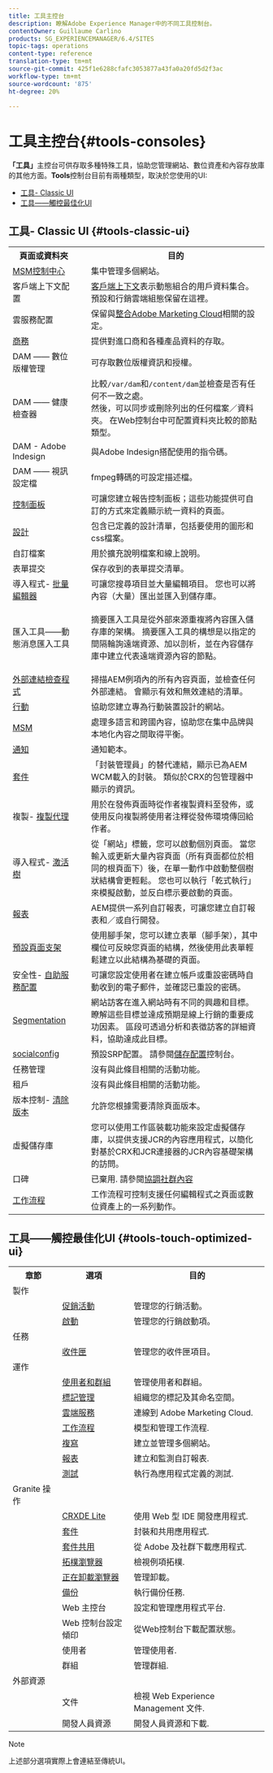 ```yaml
---
title: 工具主控台
description: 瞭解Adobe Experience Manager中的不同工具控制台。
contentOwner: Guillaume Carlino
products: SG_EXPERIENCEMANAGER/6.4/SITES
topic-tags: operations
content-type: reference
translation-type: tm+mt
source-git-commit: 425f1e6288cfafc3053877a43fa0a20fd5d2f3ac
workflow-type: tm+mt
source-wordcount: '875'
ht-degree: 20%

---
```



# 工具主控台{#tools-consoles}

**「工具」**&#x200B;主控台可供存取多種特殊工具，協助您管理網站、數位資產和內容存放庫的其他方面。**Tools**&#x200B;控制台目前有兩種類型，取決於您使用的UI:

* [工具- Classic UI](#tools-classic-ui)
* [工具——觸控最佳化UI](#tools-touch-optimized-ui)

## 工具- Classic UI {#tools-classic-ui}

<table> 
 <tbody> 
  <tr> 
   <th>頁面或資料夾</th> 
   <th> </th> 
   <th>目的</th> 
  </tr> 
  <tr> 
   <td><a href="/help/sites-administering/msm.md">MSM控制中心</a></td> 
   <td> </td> 
   <td>集中管理多個網站。</td> 
  </tr> 
  <tr> 
   <td>客戶端上下文配置<br /> </td> 
   <td> </td> 
   <td><a href="/help/sites-developing/client-context.md">客戶端上下文</a>表示動態組合的用戶資料集合。 預設和行銷雲端組態保留在這裡。<br /> </td> 
  </tr> 
  <tr> 
   <td>雲服務配置<br /> </td> 
   <td> </td> 
   <td>保留與<a href="/help/sites-administering/marketing-cloud.md">整合Adobe Marketing Cloud</a>相關的設定。</td> 
  </tr> 
  <tr> 
   <td><a href="/help/sites-administering/ecommerce.md">商務</a></td> 
   <td> </td> 
   <td>提供對進口商和各種產品資料的存取。</td> 
  </tr> 
  <tr> 
   <td>DAM —— 數位版權管理<br /> </td> 
   <td> </td> 
   <td>可存取數位版權資訊和授權。</td> 
  </tr> 
  <tr> 
   <td>DAM —— 健康檢查器<br /> </td> 
   <td> </td> 
   <td>比較<code>/var/dam</code>和<code>/content/dam</code>並檢查是否有任何不一致之處。 <br />然後，可以同步或刪除列出的任何檔案／資料夾。 在Web控制台中可配置資料夾比較的節點類型。</td> 
  </tr> 
  <tr> 
   <td>DAM - Adobe Indesign<br /> </td> 
   <td> </td> 
   <td>與Adobe Indesign搭配使用的指令碼。</td> 
  </tr> 
  <tr> 
   <td>DAM —— 視訊設定檔<br /> </td> 
   <td> </td> 
   <td>fmpeg轉碼的可設定描述檔。</td> 
  </tr> 
  <tr> 
   <td><a href="/help/sites-administering/dashboards.md">控制面板</a></td> 
   <td> </td> 
   <td>可讓您建立報告控制面板；這些功能提供可自訂的方式來定義顯示統一資料的頁面。</td> 
  </tr> 
  <tr> 
   <td><a href="/help/sites-developing/designer.md">設計</a></td> 
   <td> </td> 
   <td>包含已定義的設計清單，包括要使用的圖形和css檔案。</td> 
  </tr> 
  <tr> 
   <td>自訂檔案</td> 
   <td> </td> 
   <td>用於擴充說明檔案和線上說明。</td> 
  </tr> 
  <tr> 
   <td>表單提交</td> 
   <td> </td> 
   <td>保存收到的表單提交清單。</td> 
  </tr> 
  <tr> 
   <td>導入程式- <a href="/help/sites-administering/bulk-editor.md">批量編輯器</a></td> 
   <td> </td> 
   <td>可讓您搜尋項目並大量編輯項目。 您也可以將內容（大量）匯出並匯入到儲存庫。</td> 
  </tr>
  <tr> 
   <td>匯入工具——動態消息匯入工具</td> 
   <td> </td> 
   <td><p>摘要匯入工具是從外部來源重複將內容匯入儲存庫的架構。 摘要匯入工具的構想是以指定的間隔輪詢遠端資源、加以剖析，並在內容儲存庫中建立代表遠端資源內容的節點。</p> </td> 
  </tr> 
  <tr> 
   <td><a href="/help/sites-administering/external-link-checker.md">外部連結檢查程式</a></td> 
   <td> </td> 
   <td>掃描AEM例項內的所有內容頁面，並檢查任何外部連結。 會顯示有效和無效連結的清單。</td> 
  </tr> 
  <tr> 
   <td><a href="/help/sites-authoring/mobile.md">行動</a></td> 
   <td> </td> 
   <td>協助您建立專為行動裝置設計的網站。</td> 
  </tr> 
  <tr> 
   <td><a href="/help/sites-administering/msm.md">MSM</a></td> 
   <td> </td> 
   <td>處理多語言和跨國內容，協助您在集中品牌與本地化內容之間取得平衡。</td> 
  </tr> 
  <tr> 
   <td><a href="/help/sites-administering/notification.md">通知</a></td> 
   <td> </td> 
   <td>通知範本。</td> 
  </tr> 
  <tr> 
   <td><a href="/help/sites-administering/package-manager.md">套件</a></td> 
   <td> </td> 
   <td>「封裝管理員」的替代連結，顯示已為AEM WCM載入的封裝。 類似於CRX的包管理器中顯示的資訊。</td> 
  </tr> 
  <tr> 
   <td>複製- <a href="/help/sites-deploying/configuring.md#replication-reverse-replication-and-replication-agents">複製代理</a></td> 
   <td> </td> 
   <td>用於在發佈頁面時從作者複製資料至發佈，或使用反向複製將使用者注釋從發佈環境傳回給作者。</td> 
  </tr> 
  <tr> 
   <td>導入程式- <a href="/help/sites-authoring/publishing-pages.md#publishing-and-unpublishing-a-tree">激活樹</a></td> 
   <td> </td> 
   <td>從「網站」標籤，您可以啟動個別頁面。 當您輸入或更新大量內容頁面（所有頁面都位於相同的根頁面下）後，在單一動作中啟動整個樹狀結構會更輕鬆。 您也可以執行「乾式執行」來模擬啟動，並反白標示要啟動的頁面。</td> 
  </tr> 
  <tr> 
   <td><a href="/help/sites-administering/reporting.md">報表</a></td> 
   <td> </td> 
   <td>AEM提供一系列自訂報表，可讓您建立自訂報表和／或自行開發。</td> 
  </tr> 
  <tr> 
   <td><a href="/help/sites-authoring/scaffolding.md">預設頁面支架</a></td> 
   <td> </td> 
   <td>使用腳手架，您可以建立表單（腳手架），其中欄位可反映您頁面的結構，然後使用此表單輕鬆建立以此結構為基礎的頁面。</td> 
  </tr> 
  <tr> 
   <td>安全性- <a href="/help/sites-administering/notification.md">自助服務配置</a> </td> 
   <td> </td> 
   <td>可讓您設定使用者在建立帳戶或重設密碼時自動收到的電子郵件，並確認已重設的密碼。</td> 
  </tr> 
  <tr> 
   <td><a href="/help/sites-administering/campaign-segmentation.md">Segmentation</a></td> 
   <td> </td> 
   <td>網站訪客在進入網站時有不同的興趣和目標。 瞭解這些目標並達成預期是線上行銷的重要成功因素。 區段可透過分析和表徵訪客的詳細資料，協助達成此目標。<br /> </td> 
  </tr> 
  <tr> 
   <td><a href="/help/communities/working-with-srp.md">socialconfig</a></td> 
   <td> </td> 
   <td>預設SRP配置。 請參閱<a href="/help/communities/srp-config.md">儲存配置</a>控制台。</td> 
  </tr> 
  <tr> 
   <td>任務管理</td> 
   <td> </td> 
   <td>沒有與此條目相關的活動功能。</td> 
  </tr> 
  <tr> 
   <td>租戶</td> 
   <td> </td> 
   <td>沒有與此條目相關的活動功能。</td> 
  </tr> 
  <tr> 
   <td>版本控制- <a href="/help/sites-deploying/version-purging.md">清除版本</a></td> 
   <td> </td> 
   <td>允許您根據需要清除頁面版本。</td> 
  </tr> 
  <tr> 
   <td>虛擬儲存庫</td> 
   <td> </td> 
   <td>您可以使用工作區裝載功能來設定虛擬儲存庫，以提供支援JCR的內容應用程式，以簡化對基於CRX和JCR連接器的JCR內容基礎架構的訪問。</td> 
  </tr> 
  <tr> 
   <td>口碑</td> 
   <td> </td> 
   <td>已棄用. 請參閱<a href="/help/communities/moderate-ugc.md#watchwords">協調社群內容</a></td> 
  </tr> 
  <tr> 
   <td><a href="/help/sites-administering/workflows.md">工作流程</a></td> 
   <td> </td> 
   <td>工作流程可控制支援任何編輯程式之頁面或數位資產上的一系列動作。</td> 
  </tr> 
 </tbody> 
</table>

## 工具——觸控最佳化UI {#tools-touch-optimized-ui}

<table> 
 <tbody> 
  <tr> 
   <th>章節</th> 
   <th>選項</th> 
   <th>目的</th> 
  </tr> 
  <tr> 
   <td>製作</td> 
   <td> </td> 
   <td> </td> 
  </tr> 
  <tr> 
   <td> </td> 
   <td><a href="/help/sites-classic-ui-authoring/classic-personalization-campaigns.md">促銷活動</a></td> 
   <td>管理您的行銷活動。</td> 
  </tr> 
  <tr> 
   <td> </td> 
   <td><a href="/help/sites-authoring/launches.md">啟動</a></td> 
   <td>管理您的行銷啟動項。</td> 
  </tr> 
  <tr> 
   <td>任務</td> 
   <td> </td> 
   <td> </td> 
  </tr> 
  <tr> 
   <td> </td> 
   <td><a href="/help/sites-authoring/task-content.md">收件匣</a></td> 
   <td>管理您的收件匣項目。</td> 
  </tr> 
  <tr> 
   <td>運作</td> 
   <td> </td> 
   <td> </td> 
  </tr> 
  <tr> 
   <td> </td> 
   <td><a href="/help/sites-administering/security.md">使用者和群組</a></td> 
   <td>管理使用者和群組。</td> 
  </tr> 
  <tr> 
   <td> </td> 
   <td><a href="/help/sites-authoring/tags.md">標記管理</a></td> 
   <td>組織您的標記及其命名空間。</td> 
  </tr> 
  <tr> 
   <td> </td> 
   <td><a href="https://helpx.adobe.com/cloud-manager/using/using-cloud-manager.html">雲端服務</a></td> 
   <td>連線到 Adobe Marketing Cloud.</td> 
  </tr> 
  <tr> 
   <td> </td> 
   <td><a href="/help/sites-administering/workflows.md">工作流程</a></td> 
   <td>模型和管理工作流程.</td> 
  </tr> 
  <tr> 
   <td> </td> 
   <td><a href="/help/sites-deploying/replication.md">複寫</a></td> 
   <td>建立並管理多個網站。</td> 
  </tr> 
  <tr> 
   <td> </td> 
   <td><a href="/help/sites-administering/reporting.md">報表</a></td> 
   <td>建立和監測自訂報表.<br /> </td> 
  </tr> 
  <tr> 
   <td> </td> 
   <td><a href="/help/sites-developing/hobbes.md">測試</a></td> 
   <td>執行為應用程式定義的測試.</td> 
  </tr> 
  <tr> 
   <td>Granite 操作</td> 
   <td> </td> 
   <td> </td> 
  </tr> 
  <tr> 
   <td> </td> 
   <td><a href="/help/sites-developing/developing-with-crxde-lite.md">CRXDE Lite</a></td> 
   <td>使用 Web 型 IDE 開發應用程式.</td> 
  </tr> 
  <tr> 
   <td> </td> 
   <td><a href="/help/sites-administering/package-manager.md">套件</a></td> 
   <td>封裝和共用應用程式.</td> 
  </tr> 
  <tr> 
   <td> </td> 
   <td><a href="/help/sites-administering/package-manager.md#package-share">套件共用</a></td> 
   <td>從 Adobe 及社群下載應用程式.<br /> </td> 
  </tr> 
  <tr> 
   <td> </td> 
   <td><a href="/help/sites-deploying/offloading.md#administering-topologies">拓樸瀏覽器</a></td> 
   <td>檢視例項拓樸.</td> 
  </tr> 
  <tr> 
   <td> </td> 
   <td><a href="/help/sites-deploying/offloading.md">正在卸載瀏覽器</a></td> 
   <td>管理卸載。</td> 
  </tr> 
  <tr> 
   <td> </td> 
   <td><a href="/help/sites-deploying/monitoring-and-maintaining.md#backups">備份</a></td> 
   <td>執行備份任務.</td> 
  </tr> 
  <tr> 
   <td> </td> 
   <td>Web 主控台<br /> </td> 
   <td>設定和管理應用程式平台.</td> 
  </tr> 
  <tr> 
   <td> </td> 
   <td>Web 控制台設定傾印<br /> </td> 
   <td>從Web控制台下載配置狀態。<br /> </td> 
  </tr> 
  <tr> 
   <td> </td> 
   <td>使用者</td> 
   <td>管理使用者.</td> 
  </tr> 
  <tr> 
   <td> </td> 
   <td>群組</td> 
   <td>管理群組.</td> 
  </tr> 
  <tr> 
   <td>外部資源<br /> </td> 
   <td> </td> 
   <td> </td> 
  </tr> 
  <tr> 
   <td> </td> 
   <td>文件</td> 
   <td>檢視 Web Experience Management 文件.<br /> </td> 
  </tr> 
  <tr> 
   <td> </td> 
   <td>開發人員資源</td> 
   <td>開發人員資源和下載.</td> 
  </tr> 
 </tbody> 
</table>

>[!NOTE]
>
>上述部分選項實際上會連結至傳統UI。

